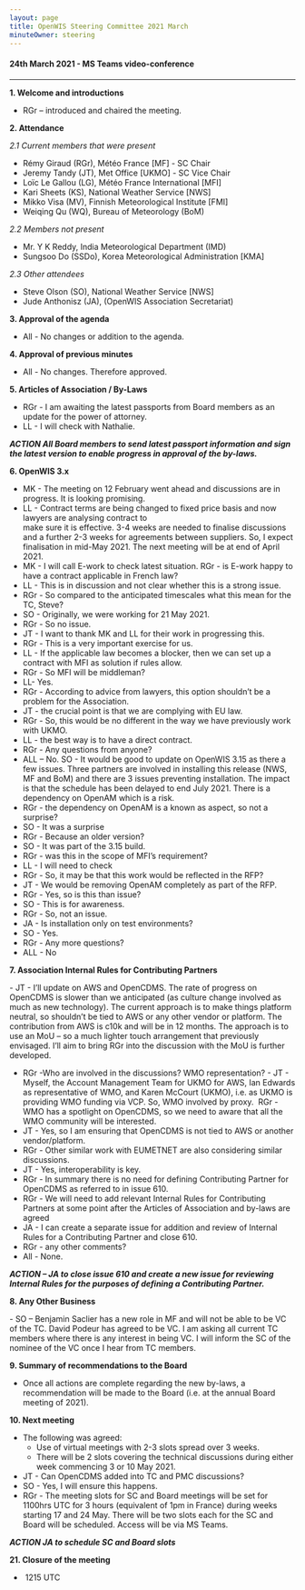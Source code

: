 ```yaml
---
layout: page
title: OpenWIS Steering Committee 2021 March
minuteOwner: steering
---
```


#### 24th March 2021 - MS Teams video-conference

---
**1. Welcome and introductions**

  - RGr – introduced and chaired the meeting.

**2. Attendance**

*2.1 Current members that were present*

  - Rémy Giraud (RGr), Météo France [MF] - SC Chair
  -	Jeremy Tandy (JT), Met Office [UKMO] - SC Vice Chair
  -	Loïc Le Gallou (LG), Météo France International [MFI]
  -	Kari Sheets (KS), National Weather Service [NWS]
  -	Mikko Visa (MV), Finnish Meteorological Institute [FMI]
  - Weiqing Qu (WQ), Bureau of Meteorology (BoM)

*2.2 Members not present*

  - Mr. Y K Reddy, India Meteorological Department (IMD)
  -	Sungsoo Do (SSDo), Korea Meteorological Administration [KMA]

*2.3 Other attendees*

  - Steve Olson (SO), National Weather Service [NWS]
  - Jude Anthonisz (JA), (OpenWIS Association Secretariat)

**3. Approval of the agenda**

  - All - No changes or addition to the agenda.

**4. Approval of previous minutes**

  -  All - No changes. Therefore approved.

**5. Articles of Association / By-Laws**

  - RGr - I am awaiting the latest passports from Board members as an update for the power of attorney.
  - LL - I will check with Nathalie.

***ACTION  All Board members to send latest passport information and sign the latest version to enable progress in approval of the by-laws.***

**6. OpenWIS 3.x**

  - MK - The meeting on 12 February went ahead and discussions are in progress.  It is looking promising.
  - LL - Contract terms are being changed to fixed price basis and now lawyers are analysing contract to   
    make  sure it is effective.  3-4 weeks are needed to finalise discussions and a further 2-3 weeks for agreements between suppliers.  So, I expect finalisation in mid-May 2021.  The next meeting will be at end of April 2021.  
  - MK - I will call E-work to check latest situation. RGr - is E-work happy to have a contract applicable in
    French law?
  - LL - This is in discussion and not clear whether this is a strong issue.
  - RGr - So compared to the anticipated timescales what this mean for the TC, Steve?
  - SO - Originally, we were working for 21 May 2021.
  - RGr - So no issue.
  - JT - I want to thank MK and LL for their work in progressing this.
  - RGr  - This is a very important exercise for us.
  - LL - If the applicable law becomes a blocker, then we can set up a contract with MFI as solution if
    rules allow.
  - RGr - So MFI will be middleman?
  - LL-  Yes.
  - RGr - According to advice from lawyers, this option shouldn’t be a problem for the Association.
  - JT - the crucial point is that we are complying with EU law.
  - RGr - So, this would be no different in the way we have previously work with UKMO.
  - LL - the best way is to have a direct contract.
  - RGr - Any questions from anyone?
  - ALL – No. SO - It would be good to update on OpenWIS 3.15 as there a few issues.  Three partners are
    involved in installing this release (NWS, MF and BoM) and there are 3 issues preventing installation.  The impact is that the schedule has been delayed to end July 2021.  There is a dependency on OpenAM which is a risk.
  - RGr - the dependency on OpenAM is a known as aspect, so not a surprise?
  - SO - It was a surprise
  - RGr - Because an older version?
  - SO - It was part of the 3.15 build.
  - RGr - was this in the scope of MFI’s requirement?
  - LL - I will need to check
  - RGr - So, it may be that this work would be reflected in the RFP?
  - JT - We would be removing OpenAM completely as part of the RFP.
  - RGr - Yes, so is this than issue?
  - SO - This is for awareness.
  - RGr - So, not an issue.
  - JA - Is installation only on test environments?
  - SO - Yes.
  - RGr - Any more questions?
  - ALL - No

**7.	Association Internal Rules for Contributing Partners**

  - JT - I’ll update on AWS and OpenCDMS.  The rate of progress on OpenCDMS is slower than we anticipated 
    (as culture change involved as much as new technology).  The current approach is to make things platform neutral, so shouldn’t be tied to AWS or any other vendor or platform.  The contribution from AWS is c10k and will be in 12 months.  The approach is to use an MoU – so a much lighter touch arrangement that previously envisaged. I’ll aim to bring RGr into the discussion with the MoU is further developed. 
  - RGr -Who are involved in the discussions? WMO representation?
  - JT - Myself, the Account Management Team for UKMO for AWS, Ian Edwards as representative of WMO, and 
    Karen McCourt (UKMO), i.e. as UKMO is providing WMO funding via VCP.  So, WMO involved by proxy.  RGr - WMO has a spotlight on OpenCDMS, so we need to aware that all the WMO community will be interested.
  - JT - Yes,  so I am ensuring that OpenCDMS is not tied to AWS or another vendor/platform.
  - RGr - Other similar work with EUMETNET are also considering similar discussions.
  - JT - Yes, interoperability is key.
  - RGr - In summary there is no need for defining Contributing Partner for OpenCDMS as referred to in issue
    610.
  - RGr - We will need to add relevant Internal Rules for Contributing Partners at some point after the
    Articles of Association and by-laws are agreed
  - JA - I can create a separate issue for addition and review of Internal Rules for a Contributing Partner
    and close 610.
  - RGr - any other comments?
  - All - None. 

***ACTION – JA to close issue 610 and create a new issue for reviewing Internal Rules for the purposes of defining a Contributing Partner.***


**8.	Any Other Business**

 - SO – Benjamin Saclier has a new role in MF and will not be able to be VC of the TC.  David Podeur has 
   agreed to be VC.  I am asking all current TC members where there is any interest in being VC.  I will inform the SC of the nominee of the VC once I hear from TC members.

**9.	Summary of recommendations to the Board**

 - Once all actions are complete regarding the new by-laws, a recommendation will be made to the Board (i.e.
   at the annual Board meeting of 2021). 

**10.	Next meeting**

 - The following was agreed:
    - Use of virtual meetings with 2-3 slots spread over 3 weeks.
    - There will be 2 slots covering the technical discussions during either week commencing 3 or 10 May 2021.
 - JT - Can OpenCDMS added into TC and PMC discussions?
 - SO - Yes, I will ensure this happens.
 - RGr - The meeting slots for SC and Board meetings will be set for 1100hrs UTC for 3 hours (equivalent of
   1pm in France) during weeks starting 17 and 24 May.  There will be two slots each for the SC and Board will be scheduled.  Access will be via MS Teams.

***ACTION JA to schedule SC and Board slots***

**21.	Closure of the meeting**

 -  1215 UTC  
